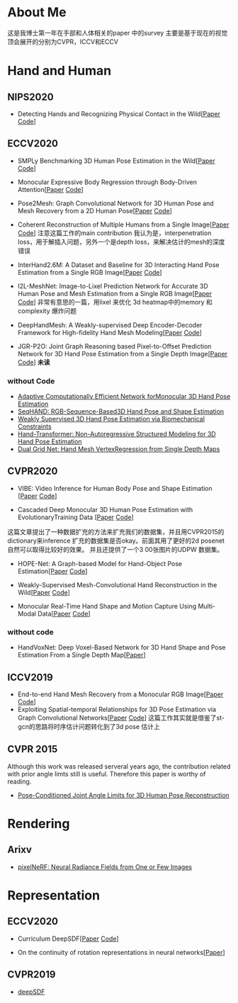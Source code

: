 # About Me
这是我博士第一年在手部和人体相关的paper 中的survey 主要是基于现在的视觉顶会展开的分别为CVPR，ICCV和ECCV

# Hand and Human

## NIPS2020 
- Detecting Hands and Recognizing Physical Contact in the Wild\[[Paper](https://proceedings.neurips.cc//paper/2020/file/595373f017b659cb7743291e920a8857-Paper.pdf)  [Code](https://github.com/cvlab-stonybrook/ContactHands)\]

## ECCV2020


- SMPLy Benchmarking 3D Human Pose Estimation in the Wild\[[Paper](https://arxiv.org/pdf/2012.02743.pdf) [Code]()\] 
- Monocular Expressive Body Regression through Body-Driven Attention\[[Paper](https://expose.is.tue.mpg.de/) [Code](https://github.com/vchoutas/expose)\] 

- Pose2Mesh: Graph Convolutional Network for 3D Human Pose and Mesh Recovery from a 2D Human Pose\[[Paper](https://arxiv.org/pdf/2008.09047.pdf) [Code](https://github.com/hongsukchoi/Pose2Mesh_RELEASE)\]


- Coherent Reconstruction of Multiple Humans from a Single Image\[[Paper](https://arxiv.org/pdf/2006.08586.pdf) [Code](https://github.com/JiangWenPL/multiperson)\]   注意这篇工作的main contribution 我认为是，interpenetration loss，用于解插入问题，另外一个是depth loss，来解决估计的mesh的深度错误
- InterHand2.6M: A Dataset and Baseline for 3D Interacting Hand Pose Estimation from a Single RGB Image\[[Paper](https://arxiv.org/abs/2008.09309) [Code](https://github.com/facebookresearch/InterHand2.6M)\]
- I2L-MeshNet: Image-to-Lixel Prediction Network for Accurate 3D Human Pose and Mesh Estimation from a Single RGB Image\[[Paper](https://arxiv.org/abs/2008.03713) [Code](https://github.com/mks0601/I2L-MeshNet_RELEASE)\] 非常有意思的一篇，用lixel 来优化 3d heatmap中的memory 和complexity 爆炸问题
- DeepHandMesh: A Weakly-supervised Deep Encoder-Decoder Framework for High-fidelity Hand Mesh Modeling\[[Paper](https://link.springer.com/chapter/10.1007/978-3-030-58536-5_26) [Code](https://mks0601.github.io/DeepHandMesh/)\]
- JGR-P2O: Joint Graph Reasoning based Pixel-to-Offset Prediction Network for 3D Hand Pose Estimation from a Single Depth Image\[[Paper](https://arxiv.org/abs/2007.04646) [Code](https://github.com/fanglinpu/JGR-P2O)\] **未读**
### without Code
- [Adaptive Computationally Efficient Network forMonocular 3D Hand Pose Estimation](https://www.ecva.net/papers/eccv_2020/papers_ECCV/papers/123490120.pdf)
- [SeqHAND: RGB-Sequence-Based3D Hand Pose and Shape Estimation](https://www.ecva.net/papers/eccv_2020/papers_ECCV/papers/123570120.pdf)
- [Weakly Supervised 3D Hand Pose Estimation via Biomechanical Constraints](https://www.ecva.net/papers/eccv_2020/papers_ECCV/papers/123620205.pdf)
- [Hand-Transformer: Non-Autoregressive Structured Modeling for 3D Hand Pose Estimation](https://www.ecva.net/papers/eccv_2020/papers_ECCV/papers/123700018.pdf)
- [Dual Grid Net: Hand Mesh VertexRegression from Single Depth Maps](https://www.ecva.net/papers/eccv_2020/papers_ECCV/papers/123750443.pdf)


## CVPR2020


- VIBE: Video Inference for Human Body Pose and Shape Estimation  \[[Paper](https://arxiv.org/pdf/1912.05656.pdf)  [Code](https://github.com/mkocabas/VIBE)\]

- Cascaded Deep Monocular 3D Human Pose Estimation with EvolutionaryTraining Data \[[Paper](https://openaccess.thecvf.com/content_CVPR_2020/papers/Li_Cascaded_Deep_Monocular_3D_Human_Pose_Estimation_With_Evolutionary_Training_CVPR_2020_paper.pdf)  [Code](https://github.com/Nicholasli1995/EvoSkeleton)\]

这篇文章提出了一种数据扩充的方法来扩充我们的数据集，并且用CVPR2015的dictionary来inference 扩充的数据集是否okay。前面其用了更好的2d posenet 自然可以取得比较好的效果。 并且还提供了一个3
00张图片的UDPW 数据集。


- HOPE-Net: A Graph-based Model for Hand-Object Pose Estimation\[[Paper](https://openaccess.thecvf.com/content_CVPR_2020/papers/Doosti_HOPE-Net_A_Graph-Based_Model_for_Hand-Object_Pose_Estimation_CVPR_2020_paper.pdf)  [Code](https://github.com/bardiadoosti/HOPE)\]

- Weakly-Supervised Mesh-Convolutional Hand Reconstruction in the Wild\[[Paper](https://openaccess.thecvf.com/content_CVPR_2020/papers/Kulon_Weakly-Supervised_Mesh-Convolutional_Hand_Reconstruction_in_the_Wild_CVPR_2020_paper.pdf
) [Code](https://arielai.com/mesh_hands)\]

- Monocular Real-Time Hand Shape and Motion Capture Using Multi-Modal Data\[[Paper](https://openaccess.thecvf.com/content_CVPR_2020/papers/Zhou_Monocular_Real-Time_Hand_Shape_and_Motion_Capture_Using_Multi-Modal_Data_CVPR_2020_paper.pdf
) [Code](https://github.com/CalciferZh/minimal-hand)\]


### without code
- HandVoxNet: Deep Voxel-Based Network for 3D Hand Shape and Pose Estimation From a Single Depth Map\[[Paper](https://openaccess.thecvf.com/content_CVPR_2020/papers/Malik_HandVoxNet_Deep_Voxel-Based_Network_for_3D_Hand_Shape_and_Pose_CVPR_2020_paper.pdf)\]







## ICCV2019
- End-to-end Hand Mesh Recovery from a Monocular RGB Image\[[Paper](https://arxiv.org/abs/1902.09305) [Code](https://github.com/MandyMo/HAMR)\]
- Exploiting Spatial-temporal Relationships for 3D Pose Estimation via Graph Convolutional Networks\[[Paper](https://openaccess.thecvf.com/content_ICCV_2019/papers/Cai_Exploiting_Spatial-Temporal_Relationships_for_3D_Pose_Estimation_via_Graph_Convolutional_ICCV_2019_paper.pdf) [Code](https://github.com/vanoracai/Exploiting-Spatial-temporal-Relationships-for-3D-Pose-Estimation-via-Graph-Convolutional-Networks)\] 这篇工作其实就是借鉴了st-gcn的思路将时序估计问题转化到了3d pose 估计上


## CVPR 2015
Although this work was released serveral years ago, the contribution related with prior angle limts still is useful. Therefore this paper is worthy of reading.   
- [Pose-Conditioned Joint Angle Limits for 3D Human Pose Reconstruction](https://www.cv-foundation.org/openaccess/content_cvpr_2015/papers/Akhter_Pose-Conditioned_Joint_Angle_2015_CVPR_paper.pdf)


# Rendering

## Arixv
- [pixelNeRF: Neural Radiance Fields from One or Few Images](https://arxiv.org/pdf/2012.02190.pdf)



# Representation

## ECCV2020
- Curriculum DeepSDF\[[Paper](https://arxiv.org/abs/2003.08593) [Code](https://github.com/Janus-Shiau/6d_rot_tensorflow)]

- On the continuity of rotation representations in neural networks\[[Paper](https://openaccess.thecvf.com/content_CVPR_2019/papers/Zhou_On_the_Continuity_of_Rotation_Representations_in_Neural_Networks_CVPR_2019_paper.pdf)\]

## CVPR2019
- [deepSDF](https://openaccess.thecvf.com/content_CVPR_2019/papers/Park_DeepSDF_Learning_Continuous_Signed_Distance_Functions_for_Shape_Representation_CVPR_2019_paper.pdf)



